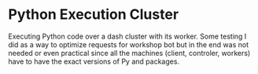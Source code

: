 # Python Execution Cluster
Executing Python code over a dash cluster with its worker. Some testing I did as a way to optimize requests for workshop bot but in the end was not needed or even practical since all the machines (client, controler, workers) have to have the exact versions of Py and packages.